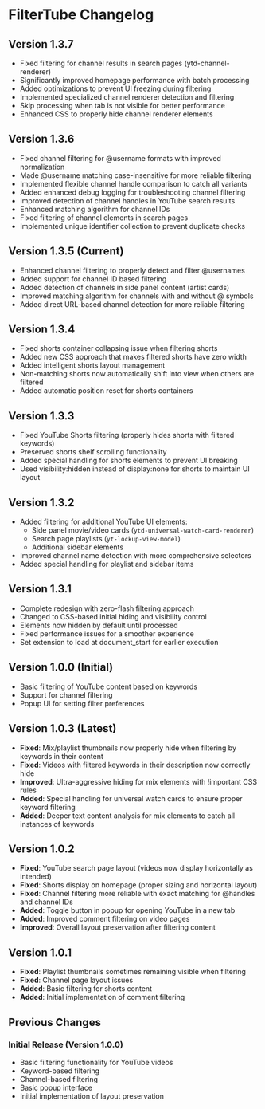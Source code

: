 # FilterTube Changelog

## Version 1.3.7
- Fixed filtering for channel results in search pages (ytd-channel-renderer)
- Significantly improved homepage performance with batch processing
- Added optimizations to prevent UI freezing during filtering
- Implemented specialized channel renderer detection and filtering
- Skip processing when tab is not visible for better performance
- Enhanced CSS to properly hide channel renderer elements

## Version 1.3.6
- Fixed channel filtering for @username formats with improved normalization
- Made @username matching case-insensitive for more reliable filtering
- Implemented flexible channel handle comparison to catch all variants
- Added enhanced debug logging for troubleshooting channel filtering
- Improved detection of channel handles in YouTube search results 
- Enhanced matching algorithm for channel IDs
- Fixed filtering of channel elements in search pages
- Implemented unique identifier collection to prevent duplicate checks

## Version 1.3.5 (Current)
- Enhanced channel filtering to properly detect and filter @usernames
- Added support for channel ID based filtering
- Added detection of channels in side panel content (artist cards)
- Improved matching algorithm for channels with and without @ symbols
- Added direct URL-based channel detection for more reliable filtering

## Version 1.3.4
- Fixed shorts container collapsing issue when filtering shorts
- Added new CSS approach that makes filtered shorts have zero width
- Added intelligent shorts layout management
- Non-matching shorts now automatically shift into view when others are filtered
- Added automatic position reset for shorts containers

## Version 1.3.3
- Fixed YouTube Shorts filtering (properly hides shorts with filtered keywords)
- Preserved shorts shelf scrolling functionality 
- Added special handling for shorts elements to prevent UI breaking
- Used visibility:hidden instead of display:none for shorts to maintain UI layout

## Version 1.3.2
- Added filtering for additional YouTube UI elements:
  - Side panel movie/video cards (`ytd-universal-watch-card-renderer`)
  - Search page playlists (`yt-lockup-view-model`)
  - Additional sidebar elements
- Improved channel name detection with more comprehensive selectors
- Added special handling for playlist and sidebar items

## Version 1.3.1
- Complete redesign with zero-flash filtering approach
- Changed to CSS-based initial hiding and visibility control
- Elements now hidden by default until processed
- Fixed performance issues for a smoother experience
- Set extension to load at document_start for earlier execution

## Version 1.0.0 (Initial)
- Basic filtering of YouTube content based on keywords
- Support for channel filtering
- Popup UI for setting filter preferences

## Version 1.0.3 (Latest)
- **Fixed**: Mix/playlist thumbnails now properly hide when filtering by keywords in their content
- **Fixed**: Videos with filtered keywords in their description now correctly hide
- **Improved**: Ultra-aggressive hiding for mix elements with !important CSS rules
- **Added**: Special handling for universal watch cards to ensure proper keyword filtering
- **Added**: Deeper text content analysis for mix elements to catch all instances of keywords

## Version 1.0.2
- **Fixed**: YouTube search page layout (videos now display horizontally as intended)
- **Fixed**: Shorts display on homepage (proper sizing and horizontal layout)
- **Fixed**: Channel filtering more reliable with exact matching for @handles and channel IDs
- **Added**: Toggle button in popup for opening YouTube in a new tab
- **Added**: Improved comment filtering on video pages
- **Improved**: Overall layout preservation after filtering content

## Version 1.0.1
- **Fixed**: Playlist thumbnails sometimes remaining visible when filtering
- **Fixed**: Channel page layout issues
- **Added**: Basic filtering for shorts content
- **Added**: Initial implementation of comment filtering

## Previous Changes

### Initial Release (Version 1.0.0)
- Basic filtering functionality for YouTube videos
- Keyword-based filtering
- Channel-based filtering
- Basic popup interface
- Initial implementation of layout preservation 